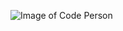 ![Image of Code Person](https://www.google.com/imgres?imgurl=https%3A%2F%2Fwww.pngfind.com%2Fpngs%2Fm%2F110-1104647_code-png-programming-code-transparent-background-png-download.png&imgrefurl=https%3A%2F%2Fwww.pngfind.com%2Fmpng%2FxihiRi_code-png-programming-code-transparent-background-png-download%2F&tbnid=Hr6ewpUc-pPu8M&vet=12ahUKEwjooO2H4sX1AhWPhv0HHdCLCk8QMygJegUIARDLAQ..i&docid=s3xtfD1X3Os-vM&w=840&h=800&q=codes%20png&hl=tr&ved=2ahUKEwjooO2H4sX1AhWPhv0HHdCLCk8QMygJegUIARDLAQ)

